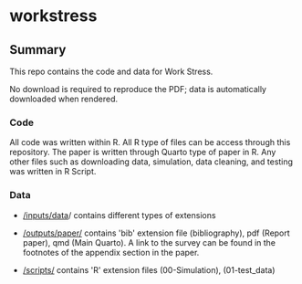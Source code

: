 # workstress

## Summary

This repo contains the code and data for Work Stress.

No download is required to reproduce the PDF; data is automatically downloaded when rendered.

### Code

All code was written within R. All R type of files can be access through this repository. The paper is written through Quarto type of paper in R. Any other files such as downloading data, simulation, data cleaning, and testing was written in R Script.

### Data

-   [/inputs/data](https://github.com/YoungKim164/workstress/tree/master/inputs/data)/ contains different types of extensions

-   [/outputs/paper/](https://github.com/YoungKim164/workstress/tree/master/outputs/paper) contains 'bib' extension file (bibliography), pdf (Report paper), qmd (Main Quarto). A link to the survey can be found in the footnotes of the appendix section in the paper.

-   [/scripts/](https://github.com/YoungKim164/workstress/tree/master/scripts) contains 'R' extension files (00-Simulation), (01-test_data)
